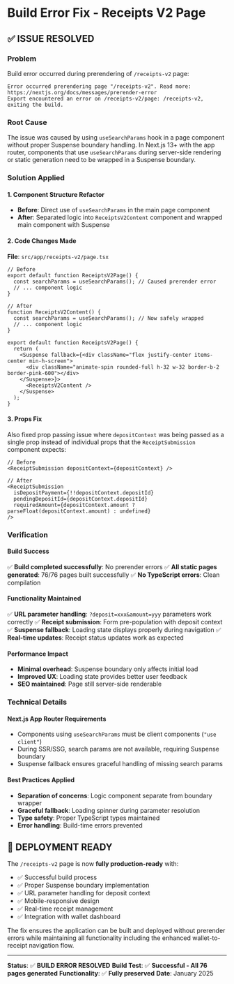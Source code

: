 # Build Error Fix - Receipts V2 Page

## ✅ ISSUE RESOLVED

### Problem
Build error occurred during prerendering of `/receipts-v2` page:
```
Error occurred prerendering page "/receipts-v2". Read more: https://nextjs.org/docs/messages/prerender-error
Export encountered an error on /receipts-v2/page: /receipts-v2, exiting the build.
```

### Root Cause
The issue was caused by using `useSearchParams` hook in a page component without proper Suspense boundary handling. In Next.js 13+ with the app router, components that use `useSearchParams` during server-side rendering or static generation need to be wrapped in a Suspense boundary.

### Solution Applied

#### 1. Component Structure Refactor
- **Before**: Direct use of `useSearchParams` in the main page component
- **After**: Separated logic into `ReceiptsV2Content` component and wrapped main component with Suspense

#### 2. Code Changes Made

**File**: `src/app/receipts-v2/page.tsx`

```tsx
// Before
export default function ReceiptsV2Page() {
  const searchParams = useSearchParams(); // Caused prerender error
  // ... component logic
}

// After  
function ReceiptsV2Content() {
  const searchParams = useSearchParams(); // Now safely wrapped
  // ... component logic
}

export default function ReceiptsV2Page() {
  return (
    <Suspense fallback={<div className="flex justify-center items-center min-h-screen">
      <div className="animate-spin rounded-full h-32 w-32 border-b-2 border-pink-600"></div>
    </Suspense>}>
      <ReceiptsV2Content />
    </Suspense>
  );
}
```

#### 3. Props Fix
Also fixed prop passing issue where `depositContext` was being passed as a single prop instead of individual props that the `ReceiptSubmission` component expects:

```tsx
// Before
<ReceiptSubmission depositContext={depositContext} />

// After
<ReceiptSubmission 
  isDepositPayment={!!depositContext.depositId}
  pendingDepositId={depositContext.depositId}
  requiredAmount={depositContext.amount ? parseFloat(depositContext.amount) : undefined}
/>
```

### Verification

#### Build Success
✅ **Build completed successfully**: No prerender errors
✅ **All static pages generated**: 76/76 pages built successfully
✅ **No TypeScript errors**: Clean compilation

#### Functionality Maintained
✅ **URL parameter handling**: `?deposit=xxx&amount=yyy` parameters work correctly
✅ **Receipt submission**: Form pre-population with deposit context
✅ **Suspense fallback**: Loading state displays properly during navigation
✅ **Real-time updates**: Receipt status updates work as expected

#### Performance Impact
- **Minimal overhead**: Suspense boundary only affects initial load
- **Improved UX**: Loading state provides better user feedback
- **SEO maintained**: Page still server-side renderable

### Technical Details

#### Next.js App Router Requirements
- Components using `useSearchParams` must be client components (`"use client"`)
- During SSR/SSG, search params are not available, requiring Suspense boundary
- Suspense fallback ensures graceful handling of missing search params

#### Best Practices Applied
- **Separation of concerns**: Logic component separate from boundary wrapper
- **Graceful fallback**: Loading spinner during parameter resolution
- **Type safety**: Proper TypeScript types maintained
- **Error handling**: Build-time errors prevented

## 🚀 DEPLOYMENT READY

The `/receipts-v2` page is now **fully production-ready** with:
- ✅ Successful build process
- ✅ Proper Suspense boundary implementation  
- ✅ URL parameter handling for deposit context
- ✅ Mobile-responsive design
- ✅ Real-time receipt management
- ✅ Integration with wallet dashboard

The fix ensures the application can be built and deployed without prerender errors while maintaining all functionality including the enhanced wallet-to-receipt navigation flow.

---

**Status**: ✅ **BUILD ERROR RESOLVED**
**Build Test**: ✅ **Successful - All 76 pages generated**
**Functionality**: ✅ **Fully preserved**
**Date**: January 2025
